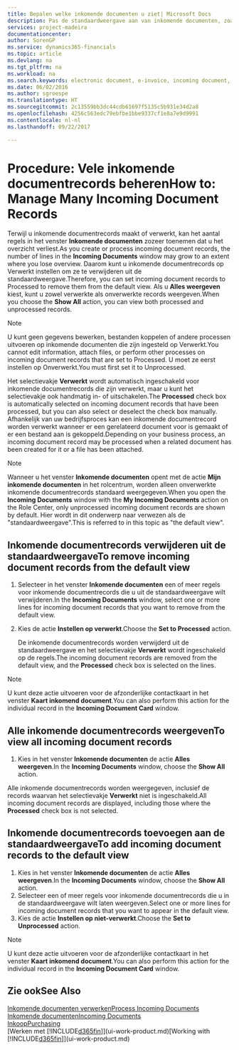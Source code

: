```yaml
---
title: Bepalen welke inkomende documenten u ziet| Microsoft Docs
description: Pas de standaardweergave aan van inkomende documenten, zoals e-facturen, om de lijst met verwerkte en onverwerkte records te verbeteren.
services: project-madeira
documentationcenter: 
author: SorenGP
ms.service: dynamics365-financials
ms.topic: article
ms.devlang: na
ms.tgt_pltfrm: na
ms.workload: na
ms.search.keywords: electronic document, e-invoice, incoming document, OCR, ecommerce, document exchange, import invoice
ms.date: 06/02/2016
ms.author: sgroespe
ms.translationtype: HT
ms.sourcegitcommit: 2c13559bb3dc44cdb61697f5135c5b931e34d2a8
ms.openlocfilehash: 4256c563edc79ebfbe1bbe9337cf1e8a7e9d9991
ms.contentlocale: nl-nl
ms.lasthandoff: 09/22/2017

---
```

# <a name="how-to-manage-many-incoming-document-records"></a><span data-ttu-id="7c6b5-103">Procedure: Vele inkomende documentrecords beheren</span><span class="sxs-lookup"><span data-stu-id="7c6b5-103">How to: Manage Many Incoming Document Records</span></span>
<span data-ttu-id="7c6b5-104">Terwijl u inkomende documentrecords maakt of verwerkt, kan het aantal regels in het venster **Inkomende documenten** zozeer toenemen dat u het overzicht verliest.</span><span class="sxs-lookup"><span data-stu-id="7c6b5-104">As you create or process incoming document records, the number of lines in the **Incoming Documents** window may grow to an extent where you lose overview.</span></span> <span data-ttu-id="7c6b5-105">Daarom kunt u inkomende documentrecords op Verwerkt instellen om ze te verwijderen uit de standaardweergave.</span><span class="sxs-lookup"><span data-stu-id="7c6b5-105">Therefore, you can set incoming document records to Processed to remove them from the default view.</span></span> <span data-ttu-id="7c6b5-106">Als u **Alles weergeven** kiest, kunt u zowel verwerkte als onverwerkte records weergeven.</span><span class="sxs-lookup"><span data-stu-id="7c6b5-106">When you choose the **Show All** action, you can view both processed and unprocessed records.</span></span>

> [!NOTE]  
>   <span data-ttu-id="7c6b5-107">U kunt geen gegevens bewerken, bestanden koppelen of andere processen uitvoeren op inkomende documenten die zijn ingesteld op Verwerkt.</span><span class="sxs-lookup"><span data-stu-id="7c6b5-107">You cannot edit information, attach files, or perform other processes on incoming document records that are set to Processed.</span></span> <span data-ttu-id="7c6b5-108">U moet ze eerst instellen op Onverwerkt.</span><span class="sxs-lookup"><span data-stu-id="7c6b5-108">You must first set it to Unprocessed.</span></span>

<span data-ttu-id="7c6b5-109">Het selectievakje **Verwerkt** wordt automatisch ingeschakeld voor inkomende documentrecords die zijn verwerkt, maar u kunt het selectievakje ook handmatig in- of uitschakelen.</span><span class="sxs-lookup"><span data-stu-id="7c6b5-109">The **Processed** check box is automatically selected on incoming document records that have been processed, but you can also select or deselect the check box manually.</span></span> <span data-ttu-id="7c6b5-110">Afhankelijk van uw bedrijfsproces kan een inkomende documentrecord worden verwerkt wanneer er een gerelateerd document voor is gemaakt of er een bestand aan is gekoppeld.</span><span class="sxs-lookup"><span data-stu-id="7c6b5-110">Depending on your business process, an incoming document record may be processed when a related document has been created for it or a file has been attached.</span></span>

> [!NOTE]  
>   <span data-ttu-id="7c6b5-111">Wanneer u het venster **Inkomende documenten** opent met de actie **Mijn inkomende documenten** in het rolcentrum, worden alleen onverwerkte inkomende documentrecords standaard weergegeven.</span><span class="sxs-lookup"><span data-stu-id="7c6b5-111">When you open the **Incoming Documents** window with the **My Incoming Documents** action on the Role Center, only unprocessed incoming document records are shown by default.</span></span> <span data-ttu-id="7c6b5-112">Hier wordt in dit onderwerp naar verwezen als de "standaardweergave".</span><span class="sxs-lookup"><span data-stu-id="7c6b5-112">This is referred to in this topic as "the default view".</span></span>

## <a name="to-remove-incoming-document-records-from-the-default-view"></a><span data-ttu-id="7c6b5-113">Inkomende documentrecords verwijderen uit de standaardweergave</span><span class="sxs-lookup"><span data-stu-id="7c6b5-113">To remove incoming document records from the default view</span></span>
1. <span data-ttu-id="7c6b5-114">Selecteer in het venster **Inkomende documenten** een of meer regels voor inkomende documentrecords die u uit de standaardweergave wilt verwijderen.</span><span class="sxs-lookup"><span data-stu-id="7c6b5-114">In the **Incoming Documents** window, select one or more lines for incoming document records that you want to remove from the default view.</span></span>
2. <span data-ttu-id="7c6b5-115">Kies de actie **Instellen op verwerkt**.</span><span class="sxs-lookup"><span data-stu-id="7c6b5-115">Choose the **Set to Processed** action.</span></span>

    <span data-ttu-id="7c6b5-116">De inkomende documentrecords worden verwijderd uit de standaardweergave en het selectievakje **Verwerkt** wordt ingeschakeld op de regels.</span><span class="sxs-lookup"><span data-stu-id="7c6b5-116">The incoming document records are removed from the default view, and the **Processed** check box is selected on the lines.</span></span>

> [!NOTE]  
>   <span data-ttu-id="7c6b5-117">U kunt deze actie uitvoeren voor de afzonderlijke contactkaart in het venster **Kaart inkomend document**.</span><span class="sxs-lookup"><span data-stu-id="7c6b5-117">You can also perform this action for the individual record in the **Incoming Document Card** window.</span></span>

## <a name="to-view-all-incoming-document-records"></a><span data-ttu-id="7c6b5-118">Alle inkomende documentrecords weergeven</span><span class="sxs-lookup"><span data-stu-id="7c6b5-118">To view all incoming document records</span></span>
1. <span data-ttu-id="7c6b5-119">Kies in het venster **Inkomende documenten** de actie **Alles weergeven**.</span><span class="sxs-lookup"><span data-stu-id="7c6b5-119">In the **Incoming Documents** window, choose the **Show All** action.</span></span>

<span data-ttu-id="7c6b5-120">Alle inkomende documentrecords worden weergegeven, inclusief de records waarvan het selectievakje **Verwerkt** niet is ingeschakeld.</span><span class="sxs-lookup"><span data-stu-id="7c6b5-120">All incoming document records are displayed, including those where the **Processed** check box is not selected.</span></span>

## <a name="to-add-incoming-document-records-to-the-default-view"></a><span data-ttu-id="7c6b5-121">Inkomende documentrecords toevoegen aan de standaardweergave</span><span class="sxs-lookup"><span data-stu-id="7c6b5-121">To add incoming document records to the default view</span></span>
1. <span data-ttu-id="7c6b5-122">Kies in het venster **Inkomende documenten** de actie **Alles weergeven**.</span><span class="sxs-lookup"><span data-stu-id="7c6b5-122">In the **Incoming Documents** window, choose the **Show All** action.</span></span>
2. <span data-ttu-id="7c6b5-123">Selecteer een of meer regels voor inkomende documentrecords die u in de standaardweergave wilt laten weergeven.</span><span class="sxs-lookup"><span data-stu-id="7c6b5-123">Select one or more lines for incoming document records that you want to appear in the default view.</span></span>
3. <span data-ttu-id="7c6b5-124">Kies de actie **Instellen op niet-verwerkt**.</span><span class="sxs-lookup"><span data-stu-id="7c6b5-124">Choose the **Set to Unprocessed** action.</span></span>  

> [!NOTE]  
>   <span data-ttu-id="7c6b5-125">U kunt deze actie uitvoeren voor de afzonderlijke contactkaart in het venster **Kaart inkomend document**.</span><span class="sxs-lookup"><span data-stu-id="7c6b5-125">You can also perform this action for the individual record in the **Incoming Document Card** window.</span></span>

## <a name="see-also"></a><span data-ttu-id="7c6b5-126">Zie ook</span><span class="sxs-lookup"><span data-stu-id="7c6b5-126">See Also</span></span>
[<span data-ttu-id="7c6b5-127">Inkomende documenten verwerken</span><span class="sxs-lookup"><span data-stu-id="7c6b5-127">Process Incoming Documents</span></span>](across-process-income-documents.md)  
[<span data-ttu-id="7c6b5-128">Inkomende documenten</span><span class="sxs-lookup"><span data-stu-id="7c6b5-128">Incoming Documents</span></span>](across-income-documents.md)  
[<span data-ttu-id="7c6b5-129">Inkoop</span><span class="sxs-lookup"><span data-stu-id="7c6b5-129">Purchasing</span></span>](purchasing-manage-purchasing.md)  
<span data-ttu-id="7c6b5-130">[Werken met [!INCLUDE[d365fin](includes/d365fin_md.md)]](ui-work-product.md)</span><span class="sxs-lookup"><span data-stu-id="7c6b5-130">[Working with [!INCLUDE[d365fin](includes/d365fin_md.md)]](ui-work-product.md)</span></span>

